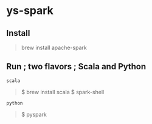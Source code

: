 # ys-spark

## Install

> brew install apache-spark

## Run ; two flavors ; Scala and Python

`scala`
> $ brew install scala
> $ spark-shell 

`python`
> $ pyspark